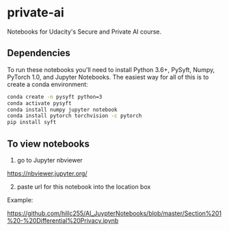 # private-ai

Notebooks for Udacity's Secure and Private AI course.

## Dependencies

To run these notebooks you'll need to install Python 3.6+, PySyft, Numpy, PyTorch 1.0, and Jupyter Notebooks. The easiest way for all of this is to create a conda environment:

```bash
conda create -n pysyft python=3
conda activate pysyft
conda install numpy jupyter notebook
conda install pytorch torchvision -c pytorch
pip install syft
```
## To view notebooks

1. go to Jupyter nbviewer

https://nbviewer.jupyter.org/

2. paste url for this notebook into the location box

Example:

https://github.com/hillc255/AI_JuypterNotebooks/blob/master/Section%201%20-%20Differential%20Privacy.ipynb


